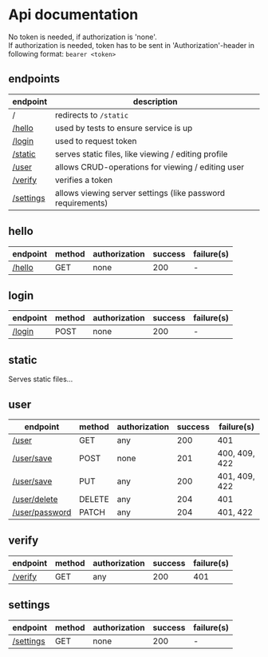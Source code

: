 # Api documentation

No token is needed, if authorization is 'none'. \
If authorization is needed, token has to be sent in 'Authorization'-header in following format: `bearer <token>`

## endpoints

| endpoint | description | 
|----------|-------------|
| / | redirects to `/static` |
| [/hello](#hello) | used by tests to ensure service is up |
| [/login](#login) | used to request token |
| [/static](#static) | serves static files, like viewing / editing profile |
| [/user](#user) | allows CRUD-operations for viewing / editing user | 
| [/verify](#verify) | verifies a token |
| [/settings](¤settings) | allows viewing server settings (like password requirements) |

## hello

| endpoint | method | authorization | success | failure(s) |
|----------|--------|---------------|---------|------------|
| [/hello](API/hello.md#hello) | GET    | none          | 200     | -          |

## login 

| endpoint | method | authorization | success | failure(s) |
|----------|--------|---------------|---------|------------|
| [/login](API/login.md#login) | POST | none | 200 | - |

## static

Serves static files...

## user

| endpoint | method | authorization | success | failure(s) |
|----------|--------|---------------|---------|------------|
| [/user](API/user.md#user)    | GET    | any           | 200     | 401        |
| [/user/save](API/user.md#user-save) | POST | none          | 201     | 400, 409, 422 |
| [/user/save](API/user.md#user-save) | PUT  | any           | 200     | 401, 409, 422 |
| [/user/delete](API/user.md#user-delete) | DELETE | any | 204 | 401 |
| [/user/password](API/user.md#user-password) | PATCH | any      | 204     | 401, 422   |

## verify

| endpoint | method | authorization | success | failure(s) |
|----------|--------|---------------|---------|------------|
| [/verify](API/verify.md#verify) | GET | any | 200 | 401  |

## settings

| endpoint | method | authorization | success | failure(s) |
|----------|--------|---------------|---------|------------|
| [/settings](API/settings.md#settings) | GET | none | 200 | - |
